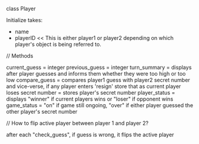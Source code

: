 class Player

Initialize takes:
- name
- playerID << This is either player1 or player2 depending on which player's object is being referred to.

// Methods

current_guess = integer
previous_guess = integer
turn_summary = displays after player guesses and informs them whether they were too high or too low
compare_guess = compares player1 guess with player2 secret number and vice-verse, if any player enters 'resign' store that as current player loses
secret number = stores player's secret number
player_status = displays "winner" if current players wins or "loser" if opponent wins
game_status = "on" if game still ongoing, "over" if either player guessed the other player's secret number


// How to flip active player between player 1 and player 2?

after each "check_guess", if guess is wrong, it flips the active player


